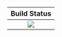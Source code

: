 |  **Build Status**                 |
|:---------------------------------:|
|  [![][actions-img]][actions-url]  |


[actions-img]: https://github.com/wookay/django_tutorial/workflows/CI/badge.svg
[actions-url]: https://github.com/wookay/django_tutorial/actions
